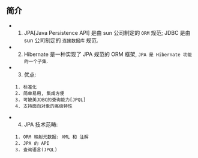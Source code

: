 ## 简介

- 1. JPA[Java Persistence API] 是由 sun 公司制定的 `ORM` 规范; JDBC 是由 sun 公司制定的 `连接数据库` 规范.
- 2. Hibernate 是一种实现了 JPA 规范的 ORM 框架, `JPA 是 Hibernate 功能的一个子集`.
- 3. 优点:
  ```
  1. 标准化
  2. 简单易用, 集成方便
  3. 可媲美JDBC的查询能力[JPQL]
  4. 支持面向对象的高级特性
  ```
- 4. JPA 技术范畴:
  ```
  1. ORM 映射元数据: XML 和 注解
  2. JPA 的 API
  3. 查询语言(JPQL)
  ```
